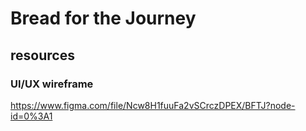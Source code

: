 # Bread for the Journey

## resources

### UI/UX wireframe

https://www.figma.com/file/Ncw8H1fuuFa2vSCrczDPEX/BFTJ?node-id=0%3A1
